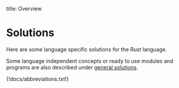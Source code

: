 title: Overview

# Solutions

Here are some language specific solutions for the Rust language.

Some language independent concepts or ready to use modules and programs are also described under [general solutions](../../solutions).


{!docs/abbreviations.txt!}

